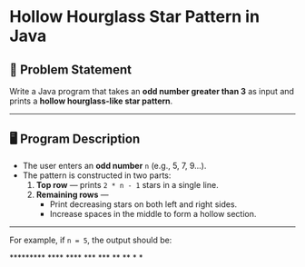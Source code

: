 # Hollow Hourglass Star Pattern in Java

## 📌 Problem Statement
Write a Java program that takes an **odd number greater than 3** as input and prints a **hollow hourglass-like star pattern**.

---

## 🖥️ Program Description
- The user enters an **odd number** `n` (e.g., 5, 7, 9...).
- The pattern is constructed in two parts:
  1. **Top row** — prints `2 * n - 1` stars in a single line.
  2. **Remaining rows** — 
     - Print decreasing stars on both left and right sides.
     - Increase spaces in the middle to form a hollow section.

---
For example, if `n = 5`, the output should be:
<p>
*********
**** ****
***   ***
**     **
*       *
</p>
